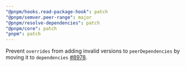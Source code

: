 ```yaml
---
"@pnpm/hooks.read-package-hook": patch
"@pnpm/semver.peer-range": major
"@pnpm/resolve-dependencies": patch
"@pnpm/core": patch
"pnpm": patch
---
```


Prevent `overrides` from adding invalid versions to `peerDependencies` by moving it to `dependencies` [#8978](https://github.com/pnpm/pnpm/issues/8978).
